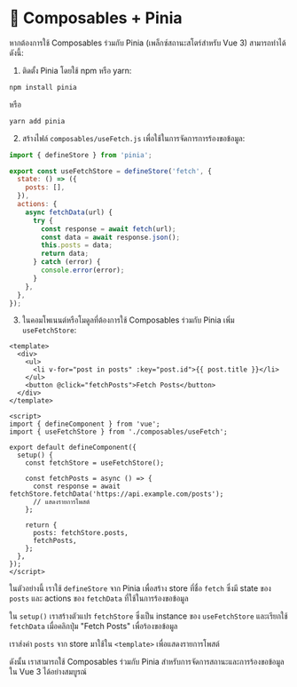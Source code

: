 # 🍍 Composables + Pinia

หากต้องการใช้ Composables ร่วมกับ Pinia (เพล็กซ์สถานะสโตร์สำหรับ Vue 3) สามารถทำได้ดังนี้:

1. ติดตั้ง Pinia โดยใช้ npm หรือ yarn:

```bash
npm install pinia
```

หรือ

```bash
yarn add pinia
```

2. สร้างไฟล์ `composables/useFetch.js` เพื่อใช้ในการจัดการการร้องขอข้อมูล:

```javascript
import { defineStore } from 'pinia';

export const useFetchStore = defineStore('fetch', {
  state: () => ({
    posts: [],
  }),
  actions: {
    async fetchData(url) {
      try {
        const response = await fetch(url);
        const data = await response.json();
        this.posts = data;
        return data;
      } catch (error) {
        console.error(error);
      }
    },
  },
});
```

3. ในคอมโพเนนต์หรือโมดูลที่ต้องการใช้ Composables ร่วมกับ Pinia เพิ่ม `useFetchStore`:

```vue
<template>
  <div>
    <ul>
      <li v-for="post in posts" :key="post.id">{{ post.title }}</li>
    </ul>
    <button @click="fetchPosts">Fetch Posts</button>
  </div>
</template>

<script>
import { defineComponent } from 'vue';
import { useFetchStore } from './composables/useFetch';

export default defineComponent({
  setup() {
    const fetchStore = useFetchStore();

    const fetchPosts = async () => {
      const response = await fetchStore.fetchData('https://api.example.com/posts');
      // แสดงรายการโพสต์
    };

    return {
      posts: fetchStore.posts,
      fetchPosts,
    };
  },
});
</script>
```

ในตัวอย่างนี้ เราใช้ `defineStore` จาก Pinia เพื่อสร้าง store ที่ชื่อ `fetch` ซึ่งมี state ของ `posts` และ actions ของ `fetchData` ที่ใช้ในการร้องขอข้อมูล

ใน `setup()` เราสร้างตัวแปร `fetchStore` ซึ่งเป็น instance ของ `useFetchStore` และเรียกใช้ `fetchData` เมื่อคลิกปุ่ม "Fetch Posts" เพื่อร้องขอข้อมูล

เราส่งค่า `posts` จาก store มาใช้ใน `<template>` เพื่อแสดงรายการโพสต์

ดังนั้น เราสามารถใช้ Composables ร่วมกับ Pinia สำหรับการจัดการสถานะและการร้องขอข้อมูลใน Vue 3 ได้อย่างสมบูรณ์
